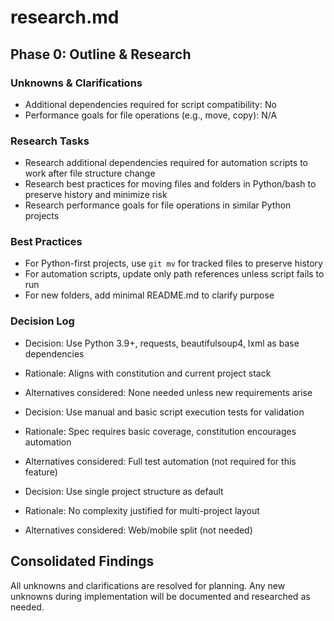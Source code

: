 # research.md

## Phase 0: Outline & Research

### Unknowns & Clarifications
- Additional dependencies required for script compatibility: No
- Performance goals for file operations (e.g., move, copy): N/A

### Research Tasks
- Research additional dependencies required for automation scripts to work after file structure change
- Research best practices for moving files and folders in Python/bash to preserve history and minimize risk
- Research performance goals for file operations in similar Python projects

### Best Practices
- For Python-first projects, use `git mv` for tracked files to preserve history
- For automation scripts, update only path references unless script fails to run
- For new folders, add minimal README.md to clarify purpose

### Decision Log
- Decision: Use Python 3.9+, requests, beautifulsoup4, lxml as base dependencies
- Rationale: Aligns with constitution and current project stack
- Alternatives considered: None needed unless new requirements arise

- Decision: Use manual and basic script execution tests for validation
- Rationale: Spec requires basic coverage, constitution encourages automation
- Alternatives considered: Full test automation (not required for this feature)

- Decision: Use single project structure as default
- Rationale: No complexity justified for multi-project layout
- Alternatives considered: Web/mobile split (not needed)

## Consolidated Findings
All unknowns and clarifications are resolved for planning. Any new unknowns during implementation will be documented and researched as needed.
